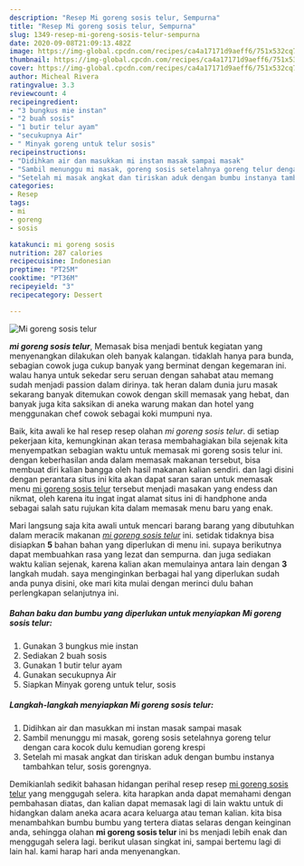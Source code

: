 ```yaml
---
description: "Resep Mi goreng sosis telur, Sempurna"
title: "Resep Mi goreng sosis telur, Sempurna"
slug: 1349-resep-mi-goreng-sosis-telur-sempurna
date: 2020-09-08T21:09:13.482Z
image: https://img-global.cpcdn.com/recipes/ca4a17171d9aeff6/751x532cq70/mi-goreng-sosis-telur-foto-resep-utama.jpg
thumbnail: https://img-global.cpcdn.com/recipes/ca4a17171d9aeff6/751x532cq70/mi-goreng-sosis-telur-foto-resep-utama.jpg
cover: https://img-global.cpcdn.com/recipes/ca4a17171d9aeff6/751x532cq70/mi-goreng-sosis-telur-foto-resep-utama.jpg
author: Micheal Rivera
ratingvalue: 3.3
reviewcount: 4
recipeingredient:
- "3 bungkus mie instan"
- "2 buah sosis"
- "1 butir telur ayam"
- "secukupnya Air"
- " Minyak goreng untuk telur sosis"
recipeinstructions:
- "Didihkan air dan masukkan mi instan masak sampai masak"
- "Sambil menunggu mi masak, goreng sosis setelahnya goreng telur dengan cara kocok dulu kemudian goreng krespi"
- "Setelah mi masak angkat dan tiriskan aduk dengan bumbu instanya tambahkan telur, sosis gorengnya."
categories:
- Resep
tags:
- mi
- goreng
- sosis

katakunci: mi goreng sosis 
nutrition: 287 calories
recipecuisine: Indonesian
preptime: "PT25M"
cooktime: "PT36M"
recipeyield: "3"
recipecategory: Dessert

---
```



![Mi goreng sosis telur](https://img-global.cpcdn.com/recipes/ca4a17171d9aeff6/751x532cq70/mi-goreng-sosis-telur-foto-resep-utama.jpg)

<b><i>mi goreng sosis telur</i></b>, Memasak bisa menjadi bentuk kegiatan yang menyenangkan dilakukan oleh banyak kalangan. tidaklah hanya para bunda, sebagian cowok juga cukup banyak yang berminat dengan kegemaran ini. walau hanya untuk sekedar seru seruan dengan sahabat atau memang sudah menjadi passion dalam dirinya. tak heran dalam dunia juru masak sekarang banyak ditemukan cowok dengan skill memasak yang hebat, dan banyak juga kita saksikan di aneka warung makan dan hotel yang menggunakan chef cowok sebagai koki mumpuni nya.

Baik, kita awali ke hal resep resep olahan <i>mi goreng sosis telur</i>. di setiap pekerjaan kita, kemungkinan akan terasa membahagiakan bila sejenak kita menyempatkan sebagian waktu untuk memasak mi goreng sosis telur ini. dengan keberhasilan anda dalam memasak makanan tersebut, bisa membuat diri kalian bangga oleh hasil makanan kalian sendiri. dan lagi disini dengan perantara situs ini kita akan dapat saran saran untuk memasak menu <u>mi goreng sosis telur</u> tersebut menjadi masakan yang endess dan nikmat, oleh karena itu ingat ingat alamat situs ini di handphone anda sebagai salah satu rujukan kita dalam memasak menu baru yang enak.




Mari langsung saja kita awali untuk mencari barang barang yang dibutuhkan dalam meracik makanan <u><i>mi goreng sosis telur</i></u> ini. setidak tidaknya bisa disiapkan <b>5</b> bahan bahan yang diperlukan di menu ini. supaya berikutnya dapat membuahkan rasa yang lezat dan sempurna. dan juga sediakan waktu kalian sejenak, karena kalian akan memulainya antara lain dengan <b>3</b> langkah mudah. saya menginginkan berbagai hal yang diperlukan sudah anda punya disini, oke mari kita mulai dengan merinci dulu bahan perlengkapan selanjutnya ini.

<!--inarticleads1-->

##### Bahan baku dan bumbu yang diperlukan untuk menyiapkan Mi goreng sosis telur:

1. Gunakan 3 bungkus mie instan
1. Sediakan 2 buah sosis
1. Gunakan 1 butir telur ayam
1. Gunakan secukupnya Air
1. Siapkan  Minyak goreng untuk telur, sosis




<!--inarticleads2-->

##### Langkah-langkah menyiapkan Mi goreng sosis telur:

1. Didihkan air dan masukkan mi instan masak sampai masak
1. Sambil menunggu mi masak, goreng sosis setelahnya goreng telur dengan cara kocok dulu kemudian goreng krespi
1. Setelah mi masak angkat dan tiriskan aduk dengan bumbu instanya tambahkan telur, sosis gorengnya.




Demikianlah sedikit bahasan hidangan perihal resep resep <u>mi goreng sosis telur</u> yang menggugah selera. kita harapkan anda dapat memahami dengan pembahasan diatas, dan kalian dapat memasak lagi di lain waktu untuk di hidangkan dalam aneka acara acara keluarga atau teman kalian. kita bisa menambahkan bumbu bumbu yang tertera diatas selaras dengan keinginan anda, sehingga olahan <b>mi goreng sosis telur</b> ini bs menjadi lebih enak dan menggugah selera lagi. berikut ulasan singkat ini, sampai bertemu lagi di lain hal. kami harap hari anda menyenangkan.
